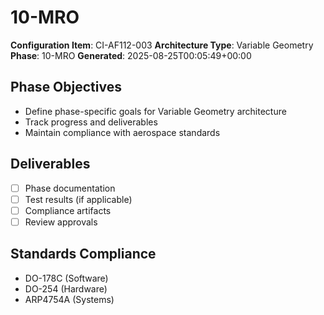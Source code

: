 # 10-MRO

**Configuration Item**: CI-AF112-003
**Architecture Type**: Variable Geometry
**Phase**: 10-MRO
**Generated**: 2025-08-25T00:05:49+00:00

## Phase Objectives
- Define phase-specific goals for Variable Geometry architecture
- Track progress and deliverables
- Maintain compliance with aerospace standards

## Deliverables
- [ ] Phase documentation
- [ ] Test results (if applicable)
- [ ] Compliance artifacts
- [ ] Review approvals

## Standards Compliance
- DO-178C (Software)
- DO-254 (Hardware)
- ARP4754A (Systems)
